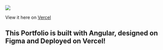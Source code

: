<img src="./src/assets/images/demo-portfolio.gif" />

View it here on <a href="https://previous-portfolio-angular.vercel.app/" >Vercel</a>

## This Portfolio is built with Angular, designed on Figma and Deployed on Vercel!
